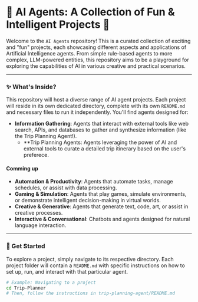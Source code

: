 # 🤖 AI Agents: A Collection of Fun & Intelligent Projects 🧠

Welcome to the `AI Agents` repository! This is a curated collection of exciting and "fun" projects, each showcasing different aspects and applications of Artificial Intelligence agents. From simple rule-based agents to more complex, LLM-powered entities, this repository aims to be a playground for exploring the capabilities of AI in various creative and practical scenarios.

---

### ✨ What's Inside?

This repository will host a diverse range of AI agent projects. Each project will reside in its own dedicated directory, complete with its own `README.md` and necessary files to run it independently. You'll find agents designed for:

* **Information Gathering**: Agents that interact with external tools like web search, APIs, and databases to gather and synthesize information (like the Trip Planning Agent!).
  * **Trip Planning Agents: Agents leveraging the power of AI and external tools to curate a detailed trip itinerary based on the user's preferece.  

#### Comming up
* **Automation & Productivity**: Agents that automate tasks, manage schedules, or assist with data processing.
* **Gaming & Simulation**: Agents that play games, simulate environments, or demonstrate intelligent decision-making in virtual worlds.
* **Creative & Generative**: Agents that generate text, code, art, or assist in creative processes.
* **Interactive & Conversational**: Chatbots and agents designed for natural language interaction.

---

### 🚀 Get Started

To explore a project, simply navigate to its respective directory. Each project folder will contain a `README.md` with specific instructions on how to set up, run, and interact with that particular agent.

```bash
# Example: Navigating to a project
cd Trip-Planner
# Then, follow the instructions in trip-planning-agent/README.md
